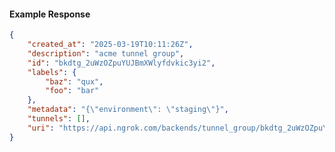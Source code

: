 <!-- Code generated for API Clients. DO NOT EDIT. -->

#### Example Response

```json
{
	"created_at": "2025-03-19T10:11:26Z",
	"description": "acme tunnel group",
	"id": "bkdtg_2uWzOZpuYUJBmXWlyfdvkic3yi2",
	"labels": {
		"baz": "qux",
		"foo": "bar"
	},
	"metadata": "{\"environment\": \"staging\"}",
	"tunnels": [],
	"uri": "https://api.ngrok.com/backends/tunnel_group/bkdtg_2uWzOZpuYUJBmXWlyfdvkic3yi2"
}
```
